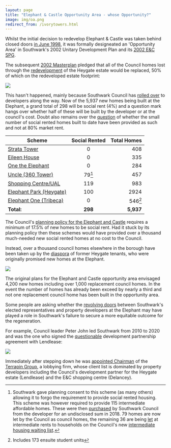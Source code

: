 ```yaml
---
layout: page
title: "Elephant & Castle Opportunity Area - whose Opportunity?"
image: img/oa.png
redirect_from: /ivorytowers.html
---
```

Whilst the initial decision to redevelop Elephant & Castle was taken behind closed doors [in June 1998](http://betterelephant.github.io/images/strategic24June.pdf), it was formally designeated an 'Opportunity Area' in Southwark's 2002 Unitary Development Plan and its [2002 E&C SPG](https://35percent.org/img/2002SPG.pdf). 

The subsequent [2002 Masterplan](https://35percent.org/img/slrplans.pdf) pledged that all of the Council homes lost through the [redevelopment](https://35percent.org/heygate-regeneration) of the Heygate estate would be replaced, 50% of which on the redeveloped estate footprint: 

![](https://35percent.org/img/slrplans.jpg)

This hasn't happened, mainly because Southwark Council has [rolled over](https://www.theguardian.com/cities/2015/jun/25/london-developers-viability-planning-affordable-social-housing-regeneration-oliver-wainwright) to developers along the way. Now of the 5,937 new homes being built at the Elephant, a grand total of 298 will be social rent (4%) and a question mark hangs over whether half of these will be built by the developer or at the council's cost. Doubt also remains over the [question](https://35percent.org/redefining-social-rent) of whether the small number of social rented homes built to date have been provided as such and not at 80% market rent.

| Scheme |      Social Rented      |  Total Homes |
|----------|:-------------:|------:|
| [Strata Tower](https://35percent.org/strata-tower) |  0 | 408 |
| [Eileen House](https://35percent.org/eileen-house) |  0 |   335 |
| [One the Elephant](https://35percent.org/one-the-elephant) | 0 | 284 |
| [Uncle (360 Tower)](https://www.35percent.org/london-360-tower/) |  79[^1] |   457 |
| [Shopping Centre/UAL](https://35percent.org/shopping-centre) | 119 |   983 |
| [Elephant Park (Heygate)](https://35percent.github.io/heygate-regeneration/) | 100 | 2924 |
| [Elephant One (Tribeca)](https://www.35percent.org/tribeca-square/) | 0 | 546[^2] |
| __Total:__ | __298__ | __5,937__ |


The Council's [planning policy for the Elephant and Castle](https://www.southwark.gov.uk/planning-and-building-control/planning-policy-and-transport-policy/development-plan/supplementary-planning-documents-spd/spd-by-area?chapter=4) requires a minimum of 17.5% of new homes to be social rent. Had it stuck by its planning policy then these schemes would have provided over a thousand much-needed new social rented homes at no cost to the Council.

Instead, over a thousand council homes elsewhere in the borough have been taken up by the [diaspora](https://www.35percent.org/the-heygate-diaspora/) of former Heygate tenants, who were originally promised new homes at the Elephant.

![](https://35percent.org/img/DisplacedTenants.png)

The original plans for the Elephant and Castle opportunity area envisaged 4,200 new homes including over 1,000 replacement council homes. In the event the number of homes has already been exceed by nearly a third and not one replacement council home has been built in the opportunity area.

Some people are asking whether the [revolving doors](https://35percent.org/revolving-doors) between Southwark's elected representatives and property developers at the Elephant may have played a role in Southwark's failure to secure a more equitable outcome for the regeneration.

For example, Council leader Peter John led Southwark from 2010 to 2020 and was the one who signed the [questionable](https://www.35percent.org/no-profit-share-the-true-value-of-the-heygate-regeneration/) development partnership agreement with Lendlease:

![](https://35percent.org/img/pjdl.jpg)

Immediately after stepping down he was [appointed Chairman](https://www.35percent.org/former-council-leader-slides-through-the-revolving-doors/) of the [Terrapin Group](https://www.terrapingroup.co.uk/ourPeople/17), a lobbying firm, whose client list is dominated by property developers including the Council's development partner for the Heygate estate (Lendlease) and the E&C shopping centre (Delancey).

[^1]: Southwark gave planning consent to this scheme (as many others) allowing it to forgo the requirement to provide social rented housing. This scheme was however required to provide 115 intermediate affordable homes. These were then [purchased](https://moderngov.southwark.gov.uk/documents/s71644/Report%20Acquisition%20of%20Affordable%20Housing%20at%20Longville%20Road%20SE11.pdf) by Southwark Council from the developer for an undisclosed sum in 2018. 79 homes are now let by the Council as council homes, the remaining 36 are being [let](https://moderngov.southwark.gov.uk/documents/s88184/Report%20Letting%20Churchyard%20Row.pdf) at intermediate rents to households on the Council's new [intermediate housing waiting list](https://consultations.southwark.gov.uk/housing-community-services-department-community-engagement-team/intermediate-housing-list/).

[^2]: Includes 173 ensuite student units

<meta name="twitter:card" content="summary_large_image">
<meta name="twitter:site" content="@35percent_EAN">
<meta name="twitter:title" content="Elephant and Castle - Whose regeneration?">
<meta name="twitter:description" content="5,937 new homes but only 298 social rent">
<meta name="twitter:image" content="https://35percent.org/img/eandcmap.png">
